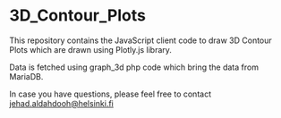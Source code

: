 # 3D_Contour_Plots

This repository contains the JavaScript client code to draw 3D Contour Plots which are drawn using Plotly.js library. 

Data is fetched using graph_3d php code which bring the data from MariaDB. 

In case you have questions, please feel free to contact jehad.aldahdooh@helsinki.fi

